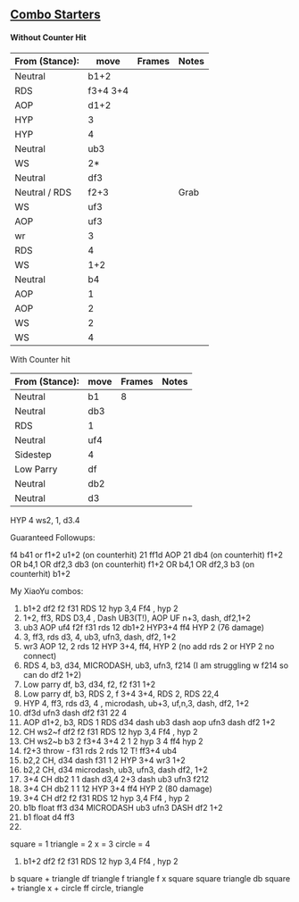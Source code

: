 <u><b><h2>Combo Starters</h2></b></u>
<h4>Without Counter Hit</h4>

| From (Stance): | move     | Frames | Notes |
| -------------- | -------- | ------ | ----- |
| Neutral        | b1+2     |        |       |
| RDS            | f3+4 3+4 |        |       |
| AOP            | d1+2     |        |       |
| HYP            | 3        |        |       |
| HYP            | 4        |        |       |
| Neutral        | ub3      |        |       |
| WS             | 2*       |        |       |
| Neutral        | df3      |        |       |
| Neutral / RDS  | f2+3     |        | Grab  |
| WS             | uf3      |        |       |
| AOP            | uf3      |        |       |
| wr             | 3        |        |       |
| RDS            | 4        |        |       |
| WS             | 1+2      |        |       |
| Neutral        | b4       |        |       |
| AOP            | 1        |        |       |
| AOP            | 2        |        |       |
| WS             | 2        |        |       |
| WS             | 4        |        |       |

With Counter hit

| From (Stance): | move | Frames | Notes |
| -------------- | ---- | ------ | ----- |
| Neutral        | b1   | 8      |       |
| Neutral        | db3  |        |       |
| RDS            | 1    |        |       |
| Neutral        | uf4  |        |       |
| Sidestep       | 4    |        |       |
| Low Parry      | df   |        |       |
| Neutral        | db2  |        |       |
| Neutral        | d3   |        |       |






HYP 4
ws2, 1, d3.4


Guaranteed Followups:

f4 b41 or f1+2
u1+2 (on counterhit) 21
ff1d AOP 21
db4 (on counterhit) f1+2 OR b4,1 OR df2,3
db3 (on counterhit) f1+2 OR b4,1 OR df2,3
b3 (on counterhit) b1+2


My XiaoYu combos:

1. b1+2 df2 f2 f31 RDS 12 hyp 3,4 Ff4 , hyp 2
2. 1+2, ff3, RDS D3,4 , Dash UB3(T!), AOP UF n+3, dash, df2,1+2
3. ub3 AOP uf4 f2f f31 rds 12  db1+2 HYP3+4 ff4 HYP 2 (76 damage)
4. 3, ff3, rds d3, 4, ub3, ufn3, dash, df2, 1+2
5.  wr3 AOP 12, 2 rds 12 HYP 3+4, ff4, HYP 2                (no add rds 2 or HYP 2 no connect)
6. RDS 4, b3, d34, MICRODASH, ub3, ufn3, f214           (I am struggling w f214 so can do df2 1+2)
7. Low parry df, b3, d34, f2, f2 f31 1+2
8. Low parry df, b3, RDS 2, f 3+4 3+4, RDS 2, RDS 22,4
9. HYP 4, ff3, rds d3, 4 , microdash, ub+3, uf,n,3, dash, df2, 1+2
10. df3d ufn3 dash df2 f31 22 4
11. AOP d1+2, b3, RDS 1 RDS d34 dash ub3 dash aop ufn3 dash df2 1+2
12. CH ws2~f df2 f2 f31 RDS 12 hyp 3,4 Ff4 , hyp 2
13. CH ws2~b b3 2 f3+4 3+4 2 1 2 hyp 3 4 ff4  hyp 2
14.  f2+3 throw - f31 rds 2 rds 12 T! ff3+4 ub4
15. b2,2 CH, d34 dash f31 1 2 HYP 3+4 wr3 1+2
16. b2,2 CH, d34 microdash, ub3, ufn3, dash df2, 1+2
17. 3+4 CH db2 1 1 dash d3,4  2+3  dash ub3 ufn3 f212
18. 3+4 CH db2 1 1 12  HYP 3+4 ff4 HYP 2 (80 damage)
19. 3+4 CH df2 f2 f31 RDS 12 hyp 3,4 Ff4 , hyp 2
20. b1b float ff3 d34 MICRODASH ub3 ufn3  DASH df2 1+2
21. b1 float d4 ff3
22. 


square = 1
triangle = 2
x           = 3
circle    = 4



1. b1+2 df2 f2 f31 RDS 12 hyp 3,4 Ff4 , hyp 2

b square + triangle
df triangle
f triangle
f x square
square triangle
db square + triangle
x + circle
ff circle,
triangle